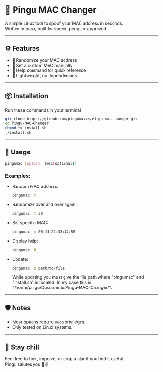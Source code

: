 # 🐧 Pingu MAC Changer

A simple Linux tool to spoof your MAC address in seconds.  
Written in bash, built for speed, penguin-approved.

---

## ⚙️ Features

- 🧠 Randomize your MAC address
- 🎯 Set a custom MAC manually
- 📖 Help command for quick reference
- 🐧 Lightweight, no dependencies

---

## 📦 Installation

Run these commands in your terminal:

```bash
git clone https://github.com/pinguka173/Pingu-MAC-Changer.git
cd Pingu-MAC-Changer
chmod +x install.sh
./install.sh
```

---

## 🚀 Usage

```bash
pingumac [option] [mac(optional)]
```

### Examples:
- Random MAC address:
  ```bash
  pingumac -r
  ```

- Randomize over and over again:
  ```bash
  pingumac -t 30
  ```

- Set specific MAC:
  ```bash
  pingumac -m 00:11:22:33:44:55
  ```

- Display help:
  ```bash
  pingumac -h
  ```

- Update:
  ```bash
  pingumac -u path/to/file
  ```
  While updating you must give the file path where "pingumac" and "install.sh" is located. In my case this is "/home/pingu/Documents/Pingu-MAC-Changer/".
---

## 🛡️ Notes

- Most options require `sudo` privileges.
- Only tested on Linux systems.

---

## 🧊 Stay chill

Feel free to fork, improve, or drop a star if you find it useful.  
Pingu salutes you 🐧✌️